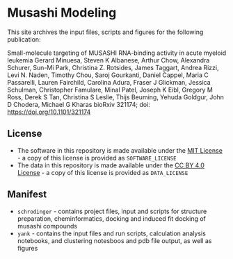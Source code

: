 # Musashi Modeling 

This site archives the input files, scripts and figures for the following publication: 


Small-molecule targeting of MUSASHI RNA-binding activity in acute myeloid leukemia
Gerard Minuesa, Steven K Albanese, Arthur Chow, Alexandra Schurer, Sun-Mi Park, Christina Z. Rotsides, James Taggart, Andrea Rizzi, Levi N. Naden, Timothy Chou, Saroj Gourkanti, Daniel Cappel, Maria C Passarelli, Lauren Fairchild, Carolina Adura, Fraser J Glickman, Jessica Schulman, Christopher Famulare, Minal Patel, Joseph K Eibl, Gregory M Ross, Derek S Tan, Christina S Leslie, Thijs Beuming, Yehuda Goldgur, John D Chodera, Michael G Kharas
bioRxiv 321174; doi: https://doi.org/10.1101/321174

## License 

* The software in this repository is made available under the [MIT License](https://opensource.org/licenses/MIT) - a copy of this license is provided as `SOFTWARE_LICENSE`
* The data in this repository is made available under the [CC BY 4.0 License](https://creativecommons.org/licenses/by/4.0/) - a copy of this license is provided as `DATA_LICENSE`

## Manifest 

* `schrodinger` - contains project files, input and scripts for structure preparation, cheminformatics, docking and induced fit docking of musashi compounds 
* `yank` - contains the input files and run scripts, calculation analysis notebooks, and clustering notesboos and pdb file output, as well as figures

